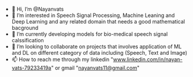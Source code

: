 - 👋 Hi, I’m @Nayanvats
- 👀 I’m interested in Speech Signal Processing, Machine Leaning and Deep Learning and any related domain that needs a good mathematical bacground
- 🌱 I’m currently developing models for bio-medical speech signal calssification
- 💞️ I’m looking to collaborate on projects that involves application of ML and DL on different category of data including (Speech, Text and Image)
- 📫 How to reach me through my linkedin "www.linkedin.com/in/nayan-vats-79233419a" or gmail "nayanvats11@gmail.com"

<!---
Nayanvats/Nayanvats is a ✨ special ✨ repository because its `README.md` (this file) appears on your GitHub profile.
You can click the Preview link to take a look at your changes.
--->
